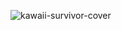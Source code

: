 ![kawaii-survivor-cover](https://github.com/user-attachments/assets/8a1fd81d-8b9f-45e6-840d-9042df88dc58)
